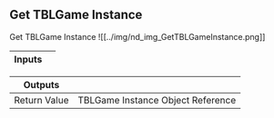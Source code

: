 ## Get TBLGame Instance
Get TBLGame Instance
![[../img/nd_img_GetTBLGameInstance.png]]

|Inputs||
|--|--|

|Outputs||
|--|--|
| Return Value | TBLGame Instance Object Reference |
